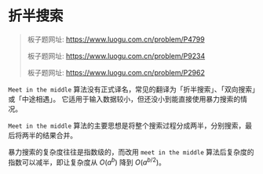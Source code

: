 # 折半搜索

> 板子题网址: https://www.luogu.com.cn/problem/P4799
>
> 板子题网址: https://www.luogu.com.cn/problem/P9234
>
> 板子题网址: https://www.luogu.com.cn/problem/P2962

`Meet in the middle` 算法没有正式译名，常见的翻译为「折半搜索」、「双向搜索」或「中途相遇」。
它适用于输入数据较小，但还没小到能直接使用暴力搜索的情况。

`Meet in the middle` 算法的主要思想是将整个搜索过程分成两半，分别搜索，最后将两半的结果合并。

暴力搜索的复杂度往往是指数级的，而改用 `meet in the middle` 算法后复杂度的指数可以减半，即让复杂度从 $O(a^b)$ 降到 $O(a^{b/2})$。
